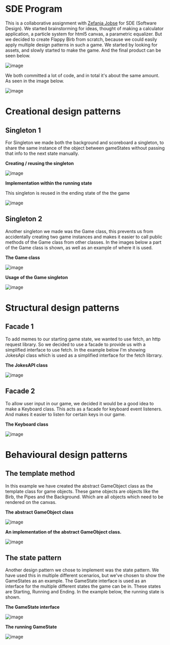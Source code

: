 # SDE Program
This is a collaborative assignment with [Zefanja Jobse](https://github.com/zefanjajobse) for SDE (Software Design).
We started brainstorming for ideas, thought of making a calculator application, a particle system for html5 canvas, a parametric equalizer.
But we decided to create Flappy Birb from scratch, because we could easily apply multiple design patterns in such a game.
We started by looking for assets, and slowly started to make the game. And the final product can be seen below.

![image](https://media.discordapp.net/attachments/752511704956534804/933306302514491422/unknown.png)

We both committed a lot of code, and in total it's about the same amount. As seen in the image below.

![image](https://media.discordapp.net/attachments/752511704956534804/933307103630745600/unknown.png)

# Creational design patterns

## Singleton 1
For Singleton we made both the background and scoreboard a singleton, to share the same instance of the object between gameStates without passing that info to the next state manually.

**Creating / reusing the singleton**

![image](https://user-images.githubusercontent.com/22680656/150093443-109497fc-5bcd-48a1-91f8-4bf28745ae1e.png)

**Implementation within the running state**

This singleton is reused in the ending state of the the game

![image](https://user-images.githubusercontent.com/22680656/150093510-0c023ca0-80fd-43b8-8aa6-936e7d5ec0d7.png)


## Singleton 2
Another singleton we made was the Game class, this prevents us from accidentally creating two game instances and makes it easier to call public methods of the Game class from other classes. In the images below a part of the Game class is shown, as well as an example of where it is used.

**The Game class**

![image](https://media.discordapp.net/attachments/752511704956534804/933302980223053864/unknown.png)

**Usage of the Game singleton**

![image](https://media.discordapp.net/attachments/752511704956534804/933303484642639892/unknown.png)

# Structural design patterns

## Facade 1
To add memes to our starting game state, we wanted to use fetch, an http request library.
So we decided to use a facade to provide us with a simplified interface to use fetch.
In the example below I'm showing JokesApi class which is used as a simplified interface for the fetch librrary.

**The JokesAPI class**

![image](https://cdn.discordapp.com/attachments/752511704956534804/932952953810210876/unknown.png)

## Facade 2

To allow user input in our game, we decided it would be a good idea to make a Keyboard class.
This acts as a facade for keyboard event listeners. And makes it easier to listen for certain keys in our game.

**The Keyboard class**

![image](https://media.discordapp.net/attachments/752511704956534804/933285811540066335/unknown.png)

# Behavioural design patterns

## The template method
In this example we have created the abstract GameObject class as the template class for game objects.
These game objects are objects like the Birb, the Pipes and the Background. Which are all objects which need to be rendered on the canvas.

**The abstract GameObject class**

![image](https://media.discordapp.net/attachments/752511704956534804/932939786803642388/unknown.png)

**An implementation of the abstract GameObject class.**

![image](https://media.discordapp.net/attachments/752511704956534804/932939046001442876/unknown.png)

## The state pattern
Another design pattern we chose to implement was the state pattern. We have used this in multiple different scenarios, but we've chosen to show the GameStates as an example. The GameState interface is used as an interface for the multiple different states the game can be in. These states are Starting, Running and Ending. In the example below, the running state is shown.

**The GameState interface**

![image](https://media.discordapp.net/attachments/752511704956534804/932941531512451092/unknown.png)

**The running GameState**

![image](https://cdn.discordapp.com/attachments/752511704956534804/932941986682519582/unknown.png)
